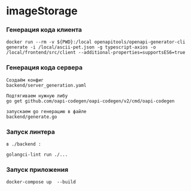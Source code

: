 # imageStorage

### Генерация кода клиента
```
docker run --rm -v ${PWD}:/local openapitools/openapi-generator-cli generate -i /local/ascii-pet.json -g typescript-axios -o /local/frontend/src/client --additional-properties=supportsES6=true
```

### Генерация кода сервера
```
Создаём конфиг
backend/server_generation.yaml

Подтягиваем нужную либу
go get github.com/oapi-codegen/oapi-codegen/v2/cmd/oapi-codegen

запускаем go генерацию в файле
backend/generate.go
```

### Запуск линтера
```
в ./backend :

golangci-lint run ./...
```

### Запуск приложения
```
docker-compose up  --build
```

